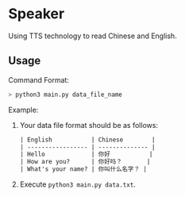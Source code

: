 # Speaker

Using TTS technology to read Chinese and English.

## Usage

Command Format:

```bash
> python3 main.py data_file_name
```

Example:

1.  Your data file format should be as follows:

    ```txt
    | English           | Chinese        |
    | ----------------- | -------------- |
    | Hello             | 你好           |
    | How are you?      | 你好吗？       |
    | What's your name? | 你叫什么名字？ |
    ```

2.  Execute `python3 main.py data.txt`.
